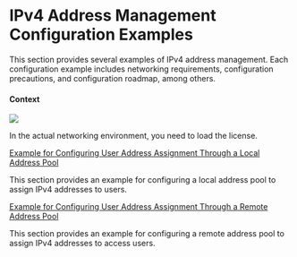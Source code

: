 IPv4 Address Management Configuration Examples
==============================================

This section provides several examples of IPv4 address management. Each configuration example includes networking requirements, configuration precautions, and configuration roadmap, among others.

#### Context

![](../../../../public_sys-resources/note_3.0-en-us.png) 

In the actual networking environment, you need to load the license.



[Example for Configuring User Address Assignment Through a Local Address Pool](../../../../software/nev8r10_vrpv8r16/user/ne/dc_ne_ipv4_address_cfg_0066.html)

This section provides an example for configuring a local address pool to assign IPv4 addresses to users.

[Example for Configuring User Address Assignment Through a Remote Address Pool](../../../../software/nev8r10_vrpv8r16/user/ne/dc_ne_ipv4_address_cfg_0067.html)

This section provides an example for configuring a remote address pool to assign IPv4 addresses to access users.